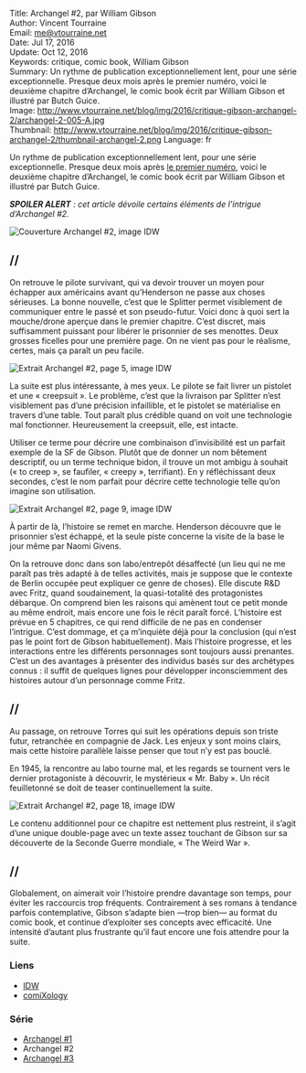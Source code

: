 Title:     Archangel #2, par William Gibson  
Author:    Vincent Tourraine  
Email:     me@vtourraine.net  
Date:      Jul 17, 2016  
Update:    Oct 12, 2016  
Keywords:  critique, comic book, William Gibson    
Summary:   Un rythme de publication exceptionnellement lent, pour une série exceptionnelle. Presque deux mois après le premier numéro, voici le deuxième chapitre d’Archangel, le comic book écrit par William Gibson et illustré par Butch Guice.  
Image:     http://www.vtourraine.net/blog/img/2016/critique-gibson-archangel-2/archangel-2-005-A.jpg  
Thumbnail: http://www.vtourraine.net/blog/img/2016/critique-gibson-archangel-2/thumbnail-archangel-2.png
Language:  fr  

Un rythme de publication exceptionnellement lent, pour une série exceptionnelle. Presque deux mois après [le premier numéro](http://www.vtourraine.net/blog/2016/critique-gibson-archangel-1), voici le deuxième chapitre d’Archangel, le comic book écrit par William Gibson et illustré par Butch Guice.

_**SPOILER ALERT** : cet article dévoile certains éléments de l’intrigue d’Archangel #2._

![Couverture Archangel #2, image IDW](http://www.vtourraine.net/blog/img/2016/critique-gibson-archangel-2/archangel-2-001.jpg)

## //

On retrouve le pilote survivant, qui va devoir trouver un moyen pour échapper aux américains avant qu’Henderson ne passe aux choses sérieuses. La bonne nouvelle, c’est que le Splitter permet visiblement de communiquer entre le passé et son pseudo-futur. Voici donc à quoi sert la mouche/drone aperçue dans le premier chapitre. C’est discret, mais suffisamment puissant pour libérer le prisonnier de ses menottes. Deux grosses ficelles pour une première page. On ne vient pas pour le réalisme, certes, mais ça paraît un peu facile.

![Extrait Archangel #2, page 5, image IDW](http://www.vtourraine.net/blog/img/2016/critique-gibson-archangel-2/archangel-2-005-A.jpg)

La suite est plus intéressante, à mes yeux. Le pilote se fait livrer un pistolet et une « creepsuit ». Le problème, c’est que la livraison par Splitter n’est visiblement pas d’une précision infaillible, et le pistolet se matérialise en travers d’une table. Tout paraît plus crédible quand on voit une technologie mal fonctionner. Heureusement la creepsuit, elle, est intacte. 

Utiliser ce terme pour décrire une combinaison d’invisibilité est un parfait exemple de la SF de Gibson. Plutôt que de donner un nom bêtement descriptif, ou un terme technique bidon, il trouve un mot ambigu à souhait (« to creep », se faufiler, « creepy », terrifiant). En y réfléchissant deux secondes, c’est le nom parfait pour décrire cette technologie telle qu’on imagine son utilisation.

![Extrait Archangel #2, page 9, image IDW](http://www.vtourraine.net/blog/img/2016/critique-gibson-archangel-2/archangel-2-009-A.jpg)

À partir de là, l’histoire se remet en marche. Henderson découvre que le prisonnier s’est échappé, et la seule piste concerne la visite de la base le jour même par Naomi Givens.

On la retrouve donc dans son labo/entrepôt désaffecté (un lieu qui ne me paraît pas très adapté à de telles activités, mais je suppose que le contexte de Berlin occupée peut expliquer ce genre de choses). Elle discute R&D avec Fritz, quand soudainement, la quasi-totalité des protagonistes débarque. On comprend bien les raisons qui amènent tout ce petit monde au même endroit, mais encore une fois le récit paraît forcé. L’histoire est prévue en 5 chapitres, ce qui rend difficile de ne pas en condenser l’intrigue. C’est dommage, et ça m’inquiète déjà pour la conclusion (qui n’est pas le point fort de Gibson habituellement). Mais l’histoire progresse, et les interactions entre les différents personnages sont toujours aussi prenantes. C’est un des avantages à présenter des individus basés sur des archétypes connus : il suffit de quelques lignes pour développer inconsciemment des histoires autour d’un personnage comme Fritz.

## //

Au passage, on retrouve Torres qui suit les opérations depuis son triste futur, retranchée en compagnie de Jack. Les enjeux y sont moins clairs, mais cette histoire parallèle laisse penser que tout n’y est pas bouclé.

En 1945, la rencontre au labo tourne mal, et les regards se tournent vers le dernier protagoniste à découvrir, le mystérieux « Mr. Baby ». Un récit feuilletonné se doit de teaser continuellement la suite.

![Extrait Archangel #2, page 18, image IDW](http://www.vtourraine.net/blog/img/2016/critique-gibson-archangel-2/archangel-2-018-A.jpg)

Le contenu additionnel pour ce chapitre est nettement plus restreint, il s’agit d’une unique double-page avec un texte assez touchant de Gibson sur sa découverte de la Seconde Guerre mondiale, « The Weird War ».

## //

Globalement, on aimerait voir l’histoire prendre davantage son temps, pour éviter les raccourcis trop fréquents. Contrairement à ses romans à tendance parfois contemplative, Gibson s’adapte bien —trop bien— au format du comic book, et continue d’exploiter ses concepts avec efficacité. Une intensité d’autant plus frustrante qu’il faut encore une fois attendre pour la suite.


### Liens

- [IDW](http://www.idwpublishing.com/product/archangel-2/)
- [comiXology](https://www.comixology.com/Archangel-2-of-5/digital-comic/405965)

### Série

- [Archangel #1](http://www.vtourraine.net/blog/2016/critique-gibson-archangel-1)
- Archangel #2
- [Archangel #3](http://www.vtourraine.net/blog/2016/critique-gibson-archangel-3)
